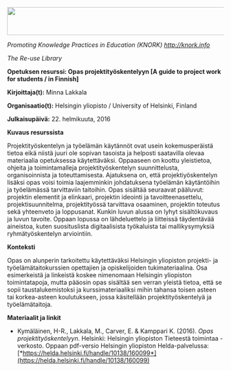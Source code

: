<img src="md\img026/media/image01.png" width="624" height="65" />

*Promoting Knowledge Practices in Education (KNORK) http://knork.info*

*The Re-use Library*

**Opetuksen resurssi: Opas projektityöskentelyyn \[A guide to project work for students / in Finnish\]**

**Kirjoittaja(t):** Minna Lakkala

**Organisaatio(t):** Helsingin yliopisto / University of Helsinki, Finland

**Julkaisupäivä:** 22. helmikuuta, 2016

**Kuvaus resurssista**

Projektityöskentelyn ja työelämän käytännöt ovat usein kokemusperäistä tietoa eikä niistä juuri ole sopivan tasoista ja helposti saatavilla olevaa materiaalia opetuksessa käytettäväksi. Oppaaseen on koottu yleistietoa, ohjeita ja toimintamalleja projektityöskentelyn suunnittelusta, organisoinnista ja toteuttamisesta. Ajatuksena on, että projektiyöskentelyn lisäksi opas voisi toimia laajemminkin johdatuksena työelämän käytäntöihin ja työelämässä tarvittaviin taitoihin. Opas sisältää seuraavat pääluvut: projektin elementit ja elinkaari, projektin ideointi ja tavoitteenasettelu, projektisuunnitelma, projektityössä tarvittava osaaminen, projektin toteutus sekä yhteenveto ja loppusanat. Kunkin luvun alussa on lyhyt sisältökuvaus ja luvun tavoite. Oppaan lopussa on lähdeluettelo ja liitteissä täydentävää aineistoa, kuten suosituslista digitaalisista työkaluista tai mallikysymyksiä ryhmätyöskentelyn arviointiin.

**Konteksti**

Opas on alunperin tarkoitettu käytettäväksi Helsingin yliopiston projekti- ja työelämätaitokurssien opettajien ja opiskelijoiden tukimateriaalina. Osa esimerkeistä ja linkeistä koskee nimenomaan Helsingin yliopiston toimintatapoja, mutta pääosin opas sisältää sen verran yleistä tietoa, että se sopii taustalukemistoksi ja kurssimateriaaliksi mihin tahansa toisen asteen tai korkea-asteen koulutukseen, jossa käsitellään projektityöskentelyä ja työelämätaitoja.

**Materiaalit ja linkit**

-   Kymäläinen, H-R., Lakkala, M., Carver, E. & Kamppari K. (2016). *Opas projektityöskentelyyn*. Helsinki: Helsingin yliopiston Tieteestä toimintaa -verkosto. Oppaan pdf-versio Helsingin yliopiston Helda-palvelussa: [*https://helda.helsinki.fi/handle/10138/160099*](https://helda.helsinki.fi/handle/10138/160099)


